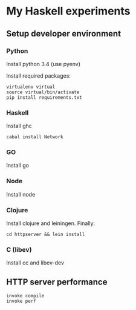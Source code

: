 # My Haskell experiments

## Setup developer environment

### Python

Install python 3.4 (use pyenv)

Install required packages:

    virtualenv virtual
    source virtual/bin/activate
    pip install requirements.txt


### Haskell

Install ghc

    cabal install Network


### GO

Install go


### Node

Install node


### Clojure

Install clojure and leiningen. Finally:

    cd httpserver && lein install


### C (libev)

Install cc and libev-dev


## HTTP server performance

    invoke compile
    invoke perf

